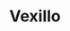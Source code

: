 ---
codehost: https://github.com/kreativekorp/vexillo
logohandle: kreativekorp_vexillo
sort: vexillo
title: Vexillo
website: https://www.kreativekorp.com/app/vexillo/
---
